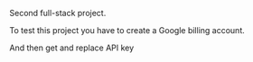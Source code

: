 Second full-stack project.

To test this project you have to create a Google billing account.

And then get and replace API key
